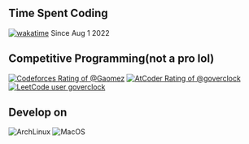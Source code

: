 ## Time Spent Coding

[![wakatime](https://wakatime.com/badge/user/70b9d724-95fa-412f-ac5f-df561627ad3f.svg)](https://wakatime.com/@70b9d724-95fa-412f-ac5f-df561627ad3f) Since Aug 1 2022

<!--
<img style="width: 50%; height: 50%;" src="https://wakatime.com/share/@70b9d724-95fa-412f-ac5f-df561627ad3f/a3607916-1e43-4a31-aca8-b0550c3cad8a.png" />
-->

## Competitive Programming(not a pro lol)

[![Codeforces Rating of @Gaomez](https://cfrating.baoshuo.dev/rating?username=Gaomez&style=flat)](https://codeforces.com/profile/Gaomez) [![AtCoder Rating of @goverclock](https://atrating.baoshuo.dev/rating?username=goverclock&style=flat)](https://atcoder.jp/users/goverclock) [![LeetCode user goverclock](https://img.shields.io/badge/dynamic/json?style=plastic&labelColor=black&color=%23ffa116&label=Rating&query=ratingQuantile&url=https%3A%2F%2Fleetcode-badge.vercel.app%2Fapi%2Fusers%2Fgoverclock%2Fcn%2F&logo=leetcode&logoColor=yellow)](https://leetcode.cn/goverclock/)

## Develop on

![ArchLinux](https://img.shields.io/badge/Arch_Linux-1793D1?style=flat&logo=arch-linux&logoColor=white) ![MacOS](https://img.shields.io/badge/macOS-black?style=flat&logo=Apple)


<!--
<br></br>
<a href="https://github.com/goverclock">
  <img height="180em" src="https://github-readme-stats.vercel.app/api?username=goverclock&show_icons=true&include_all_commits=true&count_private=true" />
  <img height="180em" src="https://github-readme-stats.vercel.app/api/top-langs/?username=goverclock&layout=compact" />
</a>
-->

<!--
**goverclock/goverclock** is a ✨ _special_ ✨ repository because its `README.md` (this file) appears on your GitHub profile.

Here are some ideas to get you started:

- 🔭 I’m currently working on ...
- 🌱 I’m currently learning ...
- 👯 I’m looking to collaborate on ...
- 🤔 I’m looking for help with ...
- 💬 Ask me about ...
- 📫 How to reach me: ...
- 😄 Pronouns: ...
- ⚡ Fun fact: ...
-->
